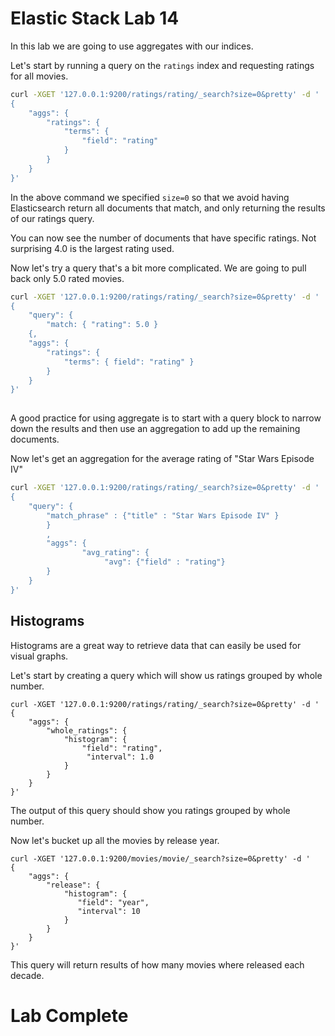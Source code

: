 # Elastic Stack Lab 14

In this lab we are going to use aggregates with our indices. 

Let's start by running a query on the `ratings` index and requesting ratings for all movies.

```bash
curl -XGET '127.0.0.1:9200/ratings/rating/_search?size=0&pretty' -d '
{
    "aggs": {
        "ratings": {
            "terms": {
                "field": "rating"
            }
        }
    }
}'
```

In the above command we specified `size=0` so that we avoid having Elasticsearch return all documents that match, and only returning the results of our ratings query.

You can now see the number of documents that have specific ratings.  Not surprising 4.0 is the largest rating used. 

Now let's try a query that's a bit more complicated.  We are going to pull back only 5.0 rated movies. 

```bash
curl -XGET '127.0.0.1:9200/ratings/rating/_search?size=0&pretty' -d '
{
    "query": {
        "match: { "rating": 5.0 }
    {,
    "aggs": {
        "ratings": {
            "terms": { field": "rating" }
        }
    }
}'
             
```

A good practice for using aggregate is to start with a query block to narrow down the results and then use an aggregation to add up the remaining documents. 

Now let's get an aggregation for the average rating of "Star Wars Episode IV"

```bash
curl -XGET '127.0.0.1:9200/ratings/rating/_search?size=0&pretty' -d '
{
    "query": {
        "match_phrase" : {"title" : "Star Wars Episode IV" }
        }
        ,
        "aggs": {
                "avg_rating": {
                     "avg": {"field" : "rating"}
        }
    }
}'
```

## Histograms 
Histograms are a great way to retrieve data that can easily be used for visual graphs. 

Let's start by creating a query which will show us ratings grouped by whole number. 
```
curl -XGET '127.0.0.1:9200/ratings/rating/_search?size=0&pretty' -d '
{
    "aggs": {
        "whole_ratings": {
            "histogram": {
                "field": "rating",
                 "interval": 1.0
            }
        }
    }
}'
```

The output of this query should show you ratings grouped by whole number. 

Now let's bucket up all the movies by release year. 
```
curl -XGET '127.0.0.1:9200/movies/movie/_search?size=0&pretty' -d '
{
    "aggs": {
        "release": {
            "histogram": {
               "field": "year",
               "interval": 10
            }
        }
    }
}'
```

This query will return results of how many movies where released each decade. 

# Lab Complete
